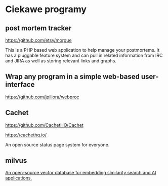 # Ciekawe programy

## post mortem tracker

https://github.com/etsy/morgue

This is a PHP based web application to help manage your postmortems. It has a pluggable feature system and can pull in related information from IRC and JIRA as well as storing relevant links and graphs.

## Wrap any program in a simple web-based user-interface

https://github.com/jpillora/webproc

## Cachet

https://github.com/CachetHQ/Cachet

https://cachethq.io/

An open source status page system for everyone.

## milvus

[An open-source vector database for embedding similarity search and AI applications.](https://github.com/milvus-io/milvus)
